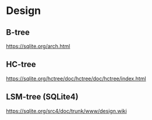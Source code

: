 # Design

## B-tree

<https://sqlite.org/arch.html>

## HC-tree

<https://sqlite.org/hctree/doc/hctree/doc/hctree/index.html>

## LSM-tree (SQLite4)

<https://sqlite.org/src4/doc/trunk/www/design.wiki>